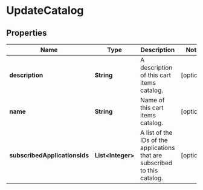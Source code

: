

# UpdateCatalog

## Properties

Name | Type | Description | Notes
------------ | ------------- | ------------- | -------------
**description** | **String** | A description of this cart items catalog. |  [optional]
**name** | **String** | Name of this cart items catalog. |  [optional]
**subscribedApplicationsIds** | **List&lt;Integer&gt;** | A list of the IDs of the applications that are subscribed to this catalog. |  [optional]



